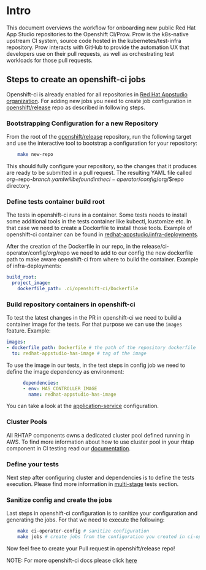 # Intro

This document overviews the workflow for onboarding new public Red Hat App Studio repositories to the Openshift CI/Prow. Prow is the k8s-native upstream CI system, source code hosted in the kubernetes/test-infra repository. Prow interacts with GitHub to provide the automation UX that developers use on their pull requests, as well as orchestrating test workloads for those pull requests.

## Steps to create an openshift-ci jobs

Openshift-ci is already enabled for all repositories in [Red Hat Appstudio organization](https://github.com/redhat-appstudio). For adding new jobs you need to create job configuration in [openshift/release](https://github.com/openshift/release) repo as described in following steps.

### Bootstrapping Configuration for a new Repository

From the root of the [openshift/release](https://github.com/openshift/release) repository, run the following target and use the interactive tool to bootstrap a configuration for your repository:

``` bash
    make new-repo
```

This should fully configure your repository, so the changes that it produces are ready to be submitted in a pull request. The resulting YAML file called $org-$repo-$branch.yaml will be found in the ci-operator/config/$org/$repo directory.

### Define tests container build root

The tests in openshift-ci runs in a container. Some tests needs to install some additional tools in the tests container like kubectl, kustomize etc. In that case we need to create a Dockerfile to install those tools. Example of openshift-ci container can be found in [redhat-appstudio/infra-deployments]( https://github.com/redhat-appstudio/infra-deployments/blob/main/.ci/openshift-ci/Dockerfile).

After the creation of the Dockerfile in our repo, in the release/ci-operator/config/$org/$repo we need to add to our config the new dockerfile path to make aware openshift-ci from where to build the container. Example of infra-deployments:

```yaml
build_root:
  project_image:
    dockerfile_path: .ci/openshift-ci/Dockerfile
```

### Build repository containers in openshift-ci

To test the latest changes in the PR in openshift-ci we need to build a container image for the tests. For that purpose we can use the `images` feature. Example:

```yaml
images:
- dockerfile_path: Dockerfile # the path of the repository dockerfile
  to: redhat-appstudio-has-image # tag of the image
```

To use the image in our tests, in the test steps in config job we need to define the image dependency as environment:

```yaml
      dependencies:
      - env: HAS_CONTROLLER_IMAGE
        name: redhat-appstudio-has-image
```

You can take a look at the [application-service](https://github.com/openshift/release/blob/master/ci-operator/config/redhat-appstudio/application-service/redhat-appstudio-application-service-main.yaml) configuration.

### Cluster Pools

All RHTAP components owns a dedicated cluster pool defined running in AWS. To find more information about how to use cluster pool in your rhtap component in CI testing read our [documentation](https://github.com/openshift/release/blob/master/clusters/hive/pools/rhtap/Readme.md).

### Define your tests

Next step after configuring cluster and dependencies is to define the tests execution. Please find more information in [multi-stage](https://docs.ci.openshift.org/docs/architecture/step-registry/) tests section.

### Sanitize config and create the jobs

Last steps in openshift-ci configuration is to sanitize your configuration and generating the jobs. For that we need to execute the following:

```bash
    make ci-operator-config # sanitize configuration
    make jobs # create jobs from the configuration you created in ci-operator/config/$org/$repo after executing make new-repo
```

Now feel free to create your Pull request in openshift/release repo!

NOTE: For more openshift-ci docs please click [here](https://docs.ci.openshift.org/docs/)
